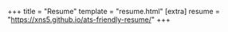 +++
title = "Resume"
template = "resume.html"
[extra]
resume = "https://xns5.github.io/ats-friendly-resume/"
+++

